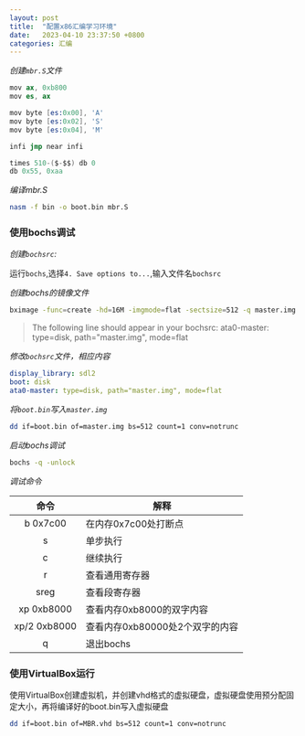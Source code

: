 ```yaml
---
layout: post
title:  "配置x86汇编学习环境"
date:   2023-04-10 23:37:50 +0800
categories: 汇编
---
```


*创建`mbr.S`文件*
```s
mov ax, 0xb800
mov es, ax

mov byte [es:0x00], 'A'
mov byte [es:0x02], 'S'
mov byte [es:0x04], 'M'

infi jmp near infi

times 510-($-$$) db 0
db 0x55, 0xaa
```

*编译mbr.S*
```sh
nasm -f bin -o boot.bin mbr.S 
```

### 使用bochs调试
*创建`bochsrc`:*

运行`bochs`,选择`4. Save options to...`,输入文件名`bochsrc`

*创建bochs的镜像文件*
```sh
bximage -func=create -hd=16M -imgmode=flat -sectsize=512 -q master.img
```
>The following line should appear in your bochsrc:
> ata0-master: type=disk, path="master.img", mode=flat

*修改`bochsrc`文件，相应内容*
```yml
display_library: sdl2
boot: disk
ata0-master: type=disk, path="master.img", mode=flat
```

*将`boot.bin`写入`master.img`*
```sh
dd if=boot.bin of=master.img bs=512 count=1 conv=notrunc
```

*启动bochs调试*
```sh
bochs -q -unlock
```

*调试命令*

|命令|解释|
|:---:|---|
|b 0x7c00|在内存0x7c00处打断点|
|s|单步执行|
|c|继续执行|
|r|查看通用寄存器|
|sreg|查看段寄存器|
|xp 0xb8000|查看内存0xb8000的双字内容|
|xp/2 0xb8000|查看内存0xb80000处2个双字的内容|
|q|退出bochs|

### 使用VirtualBox运行
使用VirtualBox创建虚拟机，并创建vhd格式的虚拟硬盘，虚拟硬盘使用预分配固定大小，再将编译好的boot.bin写入虚拟硬盘
```sh
dd if=boot.bin of=MBR.vhd bs=512 count=1 conv=notrunc
```

